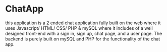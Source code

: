# ChatApp
this application is a 2 ended chat application fully built on the web where it uses Javascript/ HTML/ CSS/ PHP & mySQL where it includes of a well designed 
front-end with a sign in, sign up, chat page, and a user page. 
The backend is purely built on mySQL and PHP for the functionality of the chat app.
